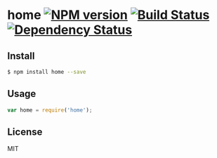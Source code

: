 # home [![NPM version](https://badge.fury.io/js/home.svg)](http://badge.fury.io/js/home) [![Build Status](https://travis-ci.org/kaelzhang/node-home.svg?branch=master)](https://travis-ci.org/kaelzhang/node-home) [![Dependency Status](https://gemnasium.com/kaelzhang/node-home.svg)](https://gemnasium.com/kaelzhang/node-home)

<!-- description -->

## Install

```sh
$ npm install home --save
```

## Usage

```js
var home = require('home');
```

## License

MIT
